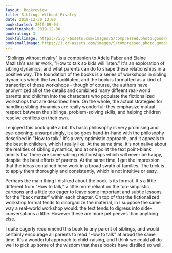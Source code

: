 ```yaml
---
layout: bookreview
title: Siblings Without Rivalry
date: 2019-12-30 13:00
bookstarted: 2019-09-04
bookfinished: 2019-12-30
bookrating: 3
bookfullimage: https://i.gr-assets.com/images/S/compressed.photo.goodreads.com/books/1340738863l/12816644._SX98_.jpg
booksmallimage: https://i.gr-assets.com/images/S/compressed.photo.goodreads.com/books/1340738863l/12816644._SY75_.jpg
---
```


"Siblings without rivalry" is a companion to Adele Faber and Elaine Mazlish's earlier work, "How to talk so kids will listen." It's an exploration of sibling dynamics, and what parents can do to shape these relationships in a positive way. The foundation of the books is a series of workshops in sibling dynamics which the two facilitated, and the book is formatted as a kind of transcript of these workshops - though of course, the authors have anonymized all of the details and combined many diffeent real-world parents and children into the characters who populate the fictionalized workshops that are described here. On the whole, the actual strategies for handling sibling dynamics are really wonderful; they emphasize mutual respect between the siblings, problem-solving skills, and helping children resolve conflicts on their own.



I enjoyed this book quite a bit. Its basic philosophy is very promising and eye-opening; unsurprisingly, it also goes hand-in-hand with the philosophy described in "How to talk." It's a very optimistic approach, and it appeals to the best in children, which I really like. At the same time, it's not naiive about the realities of sibling dynamics, and at one point the text point-blank admits that there are some sibling relationships which will never be happy, despite the best efforts of parents. At the same time, I get the impression that the ideas contained here work in a broad swath of families. The trick is to apply them thoroughly and consistently, which is not intuitive or easy.



Perhaps the main thing I disliked about the book is its format. It's a little different from "How to talk," a little more reliant on the too-simplistic cartoons and a little too eager to leave some important and subtle lessons for the "back matter" within each chapter. On top of that the fictionalized workshop format tends to disorganize the material, in I suppose the same way a real-world workshop would: the text tends to digress into side-conversations a little. However these are more pet peeves than anything else.



I quite eagerly recommend this book to any parent of siblings, and would certainly encourage all parents to read "How to talk" at aroud the same time. It's a wonderful approach to child-raising, and I think we could all do well to pick up some of the wisdom that these books have distilled so well.